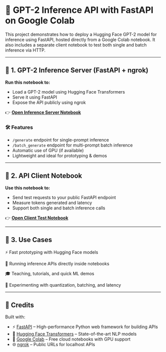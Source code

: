 # 🧠 GPT-2 Inference API with FastAPI on Google Colab

This project demonstrates how to deploy a Hugging Face GPT-2 model for inference using FastAPI, hosted directly from a Google Colab notebook. It also includes a separate client notebook to test both single and batch inference via HTTP.

---

## 🚀 1. GPT-2 Inference Server (FastAPI + ngrok)

**Run this notebook to:**
- Load a GPT-2 model using Hugging Face Transformers
- Serve it using FastAPI
- Expose the API publicly using ngrok

👉 [**Open Inference Server Notebook**](https://colab.research.google.com/drive/1fREdBR0K0spA-kTzKdtM4Y0pL6quQola?usp=sharing)

### 🛠️ Features
- `/generate` endpoint for single-prompt inference
- `/batch_generate` endpoint for multi-prompt batch inference
- Automatic use of GPU (if available)
- Lightweight and ideal for prototyping & demos

---

## 🧪 2. API Client Notebook

**Use this notebook to:**
- Send test requests to your public FastAPI endpoint
- Measure tokens generated and latency
- Support both single and batch inference calls

👉 [**Open Client Test Notebook**](https://colab.research.google.com/drive/1hrwb8K3Iu39WnI3yXZOVytAikQqjwPnS?usp=sharing)

---

## 📣 3. Use Cases

⚡ Fast prototyping with Hugging Face models

🔌 Running inference APIs directly inside notebooks

🎓 Teaching, tutorials, and quick ML demos

🧪 Experimenting with quantization, batching, and latency

---

## 🙌 Credits

Built with:

- ⚡ [FastAPI](https://fastapi.tiangolo.com/) – High-performance Python web framework for building APIs  
- 🤗 [Hugging Face Transformers](https://huggingface.co/transformers/) – State-of-the-art NLP models  
- 🧠 [Google Colab](https://colab.research.google.com/) – Free cloud notebooks with GPU support  
- 🌐 [ngrok](https://ngrok.com/) – Public URLs for localhost APIs
